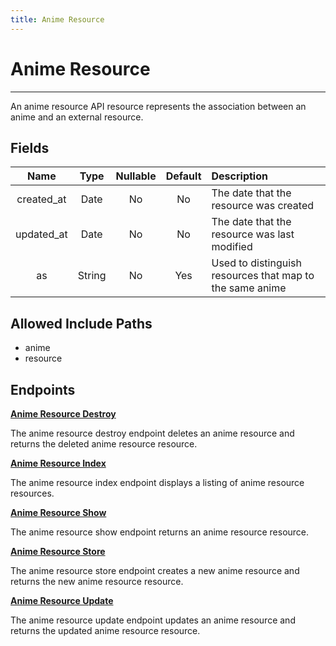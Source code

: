 ```yaml
---
title: Anime Resource
---
```


# Anime Resource

---

An anime resource API resource represents the association between an anime and an external resource.

## Fields

|    Name    |  Type   | Nullable | Default | Description                                              |
| :--------: | :-----: | :------: | :-----: | :------------------------------------------------------- |
| created_at | Date    | No       | No      | The date that the resource was created                   |
| updated_at | Date    | No       | No      | The date that the resource was last modified             |
| as         | String  | No       | Yes     | Used to distinguish resources that map to the same anime |

## Allowed Include Paths

* anime
* resource

## Endpoints

**[Anime Resource Destroy](/wiki/animeresource/destroy/)**

The anime resource destroy endpoint deletes an anime resource and returns the deleted anime resource resource.

**[Anime Resource Index](/wiki/animeresource/index/)**

The anime resource index endpoint displays a listing of anime resource resources.

**[Anime Resource Show](/wiki/animeresource/show/)**

The anime resource show endpoint returns an anime resource resource.

**[Anime Resource Store](/wiki/animeresource/store/)**

The anime resource store endpoint creates a new anime resource and returns the new anime resource resource.

**[Anime Resource Update](/wiki/animeresource/update/)**

The anime resource update endpoint updates an anime resource and returns the updated anime resource resource.